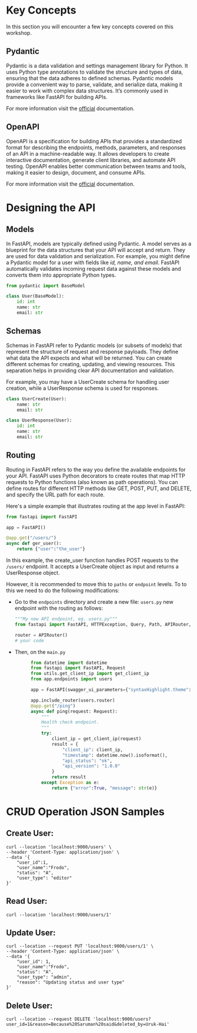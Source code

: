 # Key Concepts
In this section you will encounter a few key concepts covered on this workshop.

## Pydantic
Pydantic is a data validation and settings management library for Python. It uses Python 
type annotations to validate the structure and types of data, ensuring that the data adheres to defined schemas. 
Pydantic models provide a convenient way to parse, validate, and serialize data,
making it easier to work with complex data structures. It’s commonly used in frameworks like FastAPI for building APIs.

For more information visit the [official](https://docs.pydantic.dev/latest/) documentation.

## OpenAPI

OpenAPI is a specification for building APIs that provides a standardized format for describing the 
endpoints, methods, parameters, and responses of an API in a machine-readable way. It allows developers 
to create interactive documentation, generate client libraries, and automate API testing. 
OpenAPI enables better communication between teams and tools, making it easier to design, document, 
and consume APIs.

For more information visit the [official](https://www.openapis.org/) documentation.

# Designing the API

## Models

In FastAPI, models are typically defined using Pydantic. A model serves as a blueprint for the data 
structures that your API will accept and return. They are used for data validation and serialization.
For example, you might define a Pydantic model for a user with fields like _id, name, and email_. 
FastAPI automatically validates incoming request data against these models and converts them into appropriate Python types.

```python
from pydantic import BaseModel

class User(BaseModel):
    id: int
    name: str
    email: str
```

## Schemas

Schemas in FastAPI refer to Pydantic models (or subsets of models) that represent the structure of request and response 
payloads. They define what data the API expects and what will be returned. You can create different schemas for creating,
updating, and viewing resources. This separation helps in providing clear API documentation and validation.

For example, you may have a UserCreate schema for handling user creation, while a UserResponse schema is used for responses.

```python
class UserCreate(User):
    name: str
    email: str

class UserResponse(User):
    id: int
    name: str
    email: str
```

## Routing
Routing in FastAPI refers to the way you define the available endpoints for your API. FastAPI uses Python decorators to 
create routes that map HTTP requests to Python functions (also known as path operations). You can define routes for 
different HTTP methods like GET, POST, PUT, and DELETE, and specify the URL path for each route.

Here's a simple example that illustrates routing at the app level in FastAPI:
    
```python
from fastapi import FastAPI

app = FastAPI()

@app.get("/users/")
async def ger_user():
    return {"user":"the_user"}
```

In this example, the create_user function handles POST requests to the `/users/` endpoint. It accepts a
UserCreate object as input and returns a UserResponse object.

However, it is recommended to move this to `paths` or `endpoint` levels. To to this we need to do the following modifications:
- Go to the `endpoints` directory and create a new file: `users.py` new endpoint with the routing as follows:

    ```python
    """My new API endpoint, eg. users.py"""
    from fastapi import FastAPI, HTTPException, Query, Path, APIRouter, Depends

    router = APIRouter()
    # your code
    ```

- Then, on the `main.py`
  ``` python
        from datetime import datetime
        from fastapi import FastAPI, Request
        from utils.get_client_ip import get_client_ip
        from app.endpoints import users

        app = FastAPI(swagger_ui_parameters={"syntaxHighlight.theme": "obsidian"})

        app.include_router(users.router)
        @app.get("/ping")
        async def ping(request: Request):
            """
            Health check endpoint.
            """
            try:
                client_ip = get_client_ip(request)
                result = {
                    "client_ip": client_ip,
                    "timestamp": datetime.now().isoformat(),
                    "api_status": "ok",
                    "api_version": "1.0.0"
                }
                return result
            except Exception as e:
                return {"error":True, "message": str(e)}
    ```


# CRUD Operation JSON Samples
## Create User:

```
curl --location 'localhost:9000/users' \
--header 'Content-Type: application/json' \
--data '{
    "user_id":1,
    "user_name":"Frodo",
    "status": "A",
    "user_type": "editor"
}'
```


## Read User:

```
curl --location 'localhost:9000/users/1' 
```

## Update User: 
```
curl --location --request PUT 'localhost:9000/users/1' \
--header 'Content-Type: application/json' \
--data '{
    "user_id": 1,
    "user_name":"Frodo",
    "status": "A",
    "user_type": "admin",
    "reason": "Updating status and user type"
}'
```

## Delete User:

```
curl --location --request DELETE 'localhost:9000/users?user_id=1&reason=Because%20Saruman%20said&deleted_by=Uruk-Hai'
```


